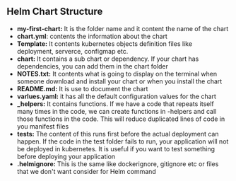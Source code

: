 ## Helm Chart Structure
- **my-first-chart:** It is the folder name and it content the name of the chart
- **chart.yml**: contents the information about the chart
- **Template:** It contents kubernetes objects definition files like deployment, serverce, configmap etc.
- **chart:** It contains a sub chart or dependency. If your chart has dependencies, you can add them in the chart folder
- **NOTES.txt:** It contents what is going to display on the terminal when someone download and install your chart or when you install the chart
- **README.md:** It is use to document the chart
- **varlues.yaml:** it has all the default configuration values for the chart
- **_helpers:** It contains functions. If we have a code that repeats itself many times in the code, we can create functions in -helpers and call those functions in the code. This will reduce duplicated lines of code in you manifest files
- **tests:** The content of this runs first before the actual deployment can happen. If the code in the test folder fails to run, your application will not be deployed in kubernetes. It is useful if you want to test something before deploying your application
- **.helmignore:** This is the same like dockerignore, gitignore etc or files that we don't want consider for Helm command